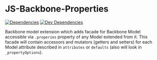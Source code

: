 # JS-Backbone-Properties

[![Dependencies](https://img.shields.io/david/burdiuz/js-backbone-properties.svg?label=deps)](https://david-dm.org/burdiuz/js-backbone-properties)
[![Dev Dependencies](https://img.shields.io/david/dev/burdiuz/js-backbone-properties.svg?label=devDeps)](https://david-dm.org/burdiuz/js-backbone-properties#info=devDependencies)


Backbone model extension which adds facade for Backbone Model accessible via `.properies` 
property of any Model extended from it. This facade will contain accessors and mutators
(getters and setters) for each Model attribute described in `attributes` or `defaults`
(also will look in `_propertyOptions`).  
